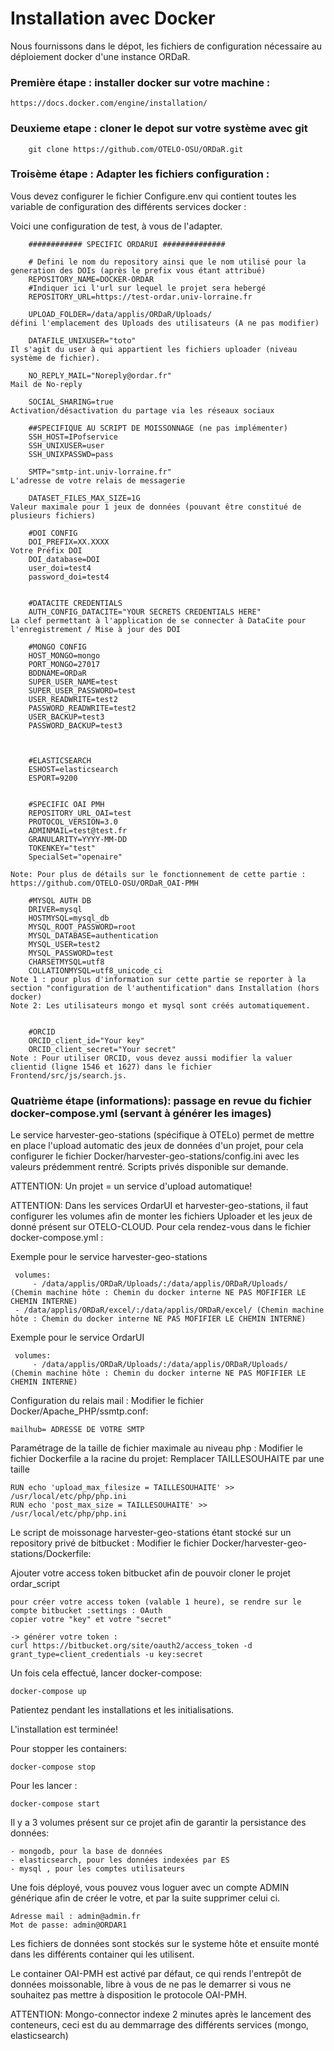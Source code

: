 # Installation avec Docker  <a name="docker"></a>

Nous fournissons dans le dépot, les fichiers de configuration nécessaire au déploiement docker d'une instance ORDaR.

### Première étape : installer docker sur votre machine :
	https://docs.docker.com/engine/installation/

### Deuxieme etape : cloner le depot sur votre système avec git

		git clone https://github.com/OTELO-OSU/ORDaR.git
		
### Troisème étape : Adapter les fichiers configuration :

		
Vous devez configurer le fichier Configure.env qui contient toutes les variable de configuration des différents services docker :

Voici une configuration de test, à vous de l'adapter.

		############ SPECIFIC ORDARUI ##############
		
		# Defini le nom du repository ainsi que le nom utilisé pour la generation des DOIs (après le prefix vous étant attribué)		
		REPOSITORY_NAME=DOCKER-ORDAR
		#Indiquer ici l'url sur lequel le projet sera hebergé
		REPOSITORY_URL=https://test-ordar.univ-lorraine.fr
	
		UPLOAD_FOLDER=/data/applis/ORDaR/Uploads/
	défini l'emplacement des Uploads des utilisateurs (A ne pas modifier)
	
		DATAFILE_UNIXUSER="toto"
	Il s'agit du user à qui appartient les fichiers uploader (niveau système de fichier).
	
		NO_REPLY_MAIL="Noreply@ordar.fr"
	Mail de No-reply
	
		SOCIAL_SHARING=true
	Activation/désactivation du partage via les réseaux sociaux
	
		##SPECIFIQUE AU SCRIPT DE MOISSONNAGE (ne pas implémenter)
		SSH_HOST=IPofservice
		SSH_UNIXUSER=user
		SSH_UNIXPASSWD=pass

		SMTP="smtp-int.univ-lorraine.fr"
	L'adresse de votre relais de messagerie
	
		DATASET_FILES_MAX_SIZE=1G
	Valeur maximale pour 1 jeux de données (pouvant être constitué de plusieurs fichiers)
	
		#DOI CONFIG
		DOI_PREFIX=XX.XXXX
	Votre Préfix DOI
		DOI_database=DOI
		user_doi=test4
		password_doi=test4

	
		#DATACITE CREDENTIALS
		AUTH_CONFIG_DATACITE="YOUR SECRETS CREDENTIALS HERE"
	La clef permettant à l'application de se connecter à DataCite pour l'enregistrement / Mise à jour des DOI

		#MONGO CONFIG
		HOST_MONGO=mongo
		PORT_MONGO=27017
		BDDNAME=ORDaR
		SUPER_USER_NAME=test
		SUPER_USER_PASSWORD=test
		USER_READWRITE=test2
		PASSWORD_READWRITE=test2
		USER_BACKUP=test3
		PASSWORD_BACKUP=test3



		#ELASTICSEARCH
		ESHOST=elasticsearch
		ESPORT=9200


		#SPECIFIC OAI PMH
		REPOSITORY_URL_OAI=test
		PROTOCOL_VERSION=3.0
		ADMINMAIL=test@test.fr
		GRANULARITY=YYYY-MM-DD
		TOKENKEY="test"
		SpecialSet="openaire"

	Note: Pour plus de détails sur le fonctionnement de cette partie : https://github.com/OTELO-OSU/ORDaR_OAI-PMH 

		#MYSQL AUTH DB
		DRIVER=mysql
		HOSTMYSQL=mysql_db
		MYSQL_ROOT_PASSWORD=root
		MYSQL_DATABASE=authentication
		MYSQL_USER=test2
		MYSQL_PASSWORD=test
		CHARSETMYSQL=utf8
		COLLATIONMYSQL=utf8_unicode_ci	
	Note 1 : pour plus d'information sur cette partie se reporter à la section "configuration de l'authentification" dans Installation (hors docker)
	Note 2: Les utilisateurs mongo et mysql sont créés automatiquement.

	
		#ORCID
		ORCID_client_id="Your key"
		ORCID_client_secret="Your secret"
	Note : Pour utiliser ORCID, vous devez aussi modifier la valuer clientid (ligne 1546 et 1627) dans le fichier Frontend/src/js/search.js.
	

### Quatrième étape (informations): passage en revue du fichier docker-compose.yml (servant à générer les images)



Le service  harvester-geo-stations (spécifique à OTELo) permet de mettre en place l'upload automatic des jeux de données d'un projet,
pour cela configurer le fichier Docker/harvester-geo-stations/config.ini avec les valeurs prédemment rentré.
Scripts privés disponible sur demande.


ATTENTION: Un projet = un service d'upload automatique!

ATTENTION: Dans les services OrdarUI et  harvester-geo-stations, il faut configurer les volumes afin de monter les fichiers Uploader et les jeux de donné présent sur OTELO-CLOUD.
Pour cela rendez-vous dans le fichier docker-compose.yml :

Exemple pour le service harvester-geo-stations

	 volumes:
	     - /data/applis/ORDaR/Uploads/:/data/applis/ORDaR/Uploads/  (Chemin machine hôte : Chemin du docker interne NE PAS MOFIFIER LE CHEMIN INTERNE)
     - /data/applis/ORDaR/excel/:/data/applis/ORDaR/excel/ (Chemin machine hôte : Chemin du docker interne NE PAS MOFIFIER LE CHEMIN INTERNE)

Exemple pour le service OrdarUI
	 
	 volumes:
	     - /data/applis/ORDaR/Uploads/:/data/applis/ORDaR/Uploads/  (Chemin machine hôte : Chemin du docker interne NE PAS MOFIFIER LE CHEMIN INTERNE)

Configuration du relais mail :
Modifier le fichier Docker/Apache_PHP/ssmtp.conf:

	mailhub= ADRESSE DE VOTRE SMTP

Paramétrage de la taille de fichier maximale au niveau php :
Modifier le fichier Dockerfile a la racine du projet:
Remplacer TAILLESOUHAITE par une taille

	RUN echo 'upload_max_filesize = TAILLESOUHAITE' >> /usr/local/etc/php/php.ini
	RUN echo 'post_max_size = TAILLESOUHAITE' >> /usr/local/etc/php/php.ini


Le script de moissonage harvester-geo-stations étant stocké sur un repository privé de bitbucket :
Modifier le fichier Docker/harvester-geo-stations/Dockerfile:

Ajouter votre access token bitbucket afin de pouvoir cloner le projet ordar_script

	pour créer votre access token (valable 1 heure), se rendre sur le compte bitbucket :settings : OAuth
	copier votre "key" et votre "secret"
	
	-> générer votre token : 
	curl https://bitbucket.org/site/oauth2/access_token -d grant_type=client_credentials -u key:secret

Un fois cela effectué, lancer docker-compose:

	docker-compose up

Patientez  pendant les installations et les initialisations.

L'installation est terminée!

Pour stopper les containers:

	docker-compose stop


Pour les lancer :

	docker-compose start


Il y a 3 volumes présent sur ce projet afin de garantir la persistance des données:

	- mongodb, pour la base de données
	- elasticsearch, pour les données indexées par ES
	- mysql , pour les comptes utilisateurs

Une fois déployé, vous pouvez vous loguer avec un compte ADMIN générique afin de créer le votre, et par la suite supprimer celui ci.

	Adresse mail : admin@admin.fr
	Mot de passe: admin@ORDAR1

Les fichiers de données sont stockés sur le systeme hôte et ensuite monté dans les différents container qui les utilisent.

Le container OAI-PMH est activé par défaut, ce qui rends l'entrepôt de données moissonable, libre à vous de ne pas le demarrer si vous ne souhaitez pas mettre à disposition le protocole OAI-PMH.

ATTENTION: Mongo-connector indexe 2 minutes après le lancement des conteneurs, ceci est du au demmarrage des différents services (mongo, elasticsearch)
